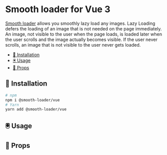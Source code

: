 # Smooth loader for Vue 3

[Smooth loader](https://github.com/SerhiiCho/smooth-loader) allows you smoothly lazy load any images. Lazy Loading defers the loading of an image that is not needed on the page immediately. An image, not visible to the user when the page loads, is loaded later when the user scrolls and the image actually becomes visible. If the user never scrolls, an image that is not visible to the user never gets loaded.

- [🚀 Installation](#-installation)
- [🖲 Usage](#-usage)
- [🧬 Props](#-props)

## 🚀 Installation

```bash
# npm
npm i @smooth-loader/vue
# Yarn
yarn add @smooth-loader/vue
```


## 🖲 Usage


## 🧬 Props